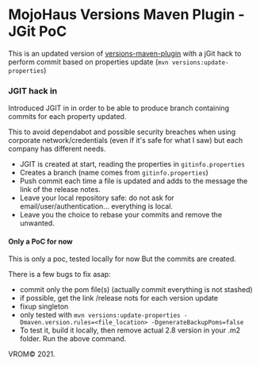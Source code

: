 # MojoHaus Versions Maven Plugin - JGit PoC

This is an updated version of [versions-maven-plugin](http://www.mojohaus.org/versions-maven-plugin/)
with a jGit hack to perform commit based on properties update (`mvn versions:update-properties`)
 
 
### JGIT hack in

Introduced JGIT in in order to be able to produce branch containing commits for each property updated.

This to avoid dependabot and possible security breaches when using corporate network/credentials (even if it's safe for what I saw)
but each company has different needs.

- JGIT is created at start, reading the properties in `gitinfo.properties`
- Creates a branch (name comes from `gitinfo.properties`)
- Push commit each time a file is updated and adds to the message the link of the release notes.
- Leave your local repository safe: do not ask for email/user/authentication... everything is local.
- Leave you the choice to rebase your commits and remove the unwanted.

#### Only a PoC for now

This is only a poc, tested locally for now
But the commits are created.

There is a few bugs to fix asap:
- commit only the pom file(s) (actually commit everything is not stashed)
- if possible, get the link /release nots for each version update
- fixup singleton
- only tested with `mvn versions:update-properties -Dmaven.version.rules=<file_location> -DgenerateBackupPoms=false`
- To test it, build it locally, then remove actual 2.8 version in your .m2 folder. Run the above command.

VROM© 2021.
